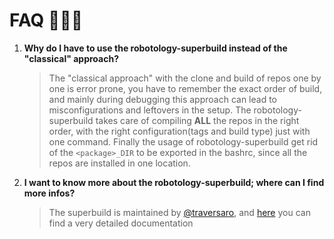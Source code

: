 # FAQ 🙋🏻‍♂️

1. **Why do I have to use the robotology-superbuild instead of the "classical" approach?**
    > The "classical approach" with the clone and build of repos one by one is error prone, you have to remember the exact order of build, and mainly during debugging this approach can lead to misconfigurations and leftovers in the setup. The robotology-superbuild takes care of compiling **ALL** the repos in the right order, with the right configuration(tags and build type) just with one command. Finally the usage of robotology-superbuild get rid of the `<package>_DIR` to be exported in the bashrc, since all the repos are installed in one location.
1. **I want to know more about the robotology-superbuild; where can I find more infos?**
    > The superbuild is maintained by [@traversaro](https://github.com/traversaro), and [here](https://github.com/robotology/robotology-superbuild) you can find a very detailed documentation

